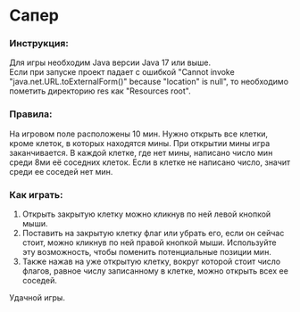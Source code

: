 # Сапер

### Инструкция:

Для игры необходим Java версии Java 17 или выше. \
Если при запуске проект падает с ошибкой "Cannot invoke "java.net.URL.toExternalForm()" because "location" is null", то необходимо пометить директорию res как "Resources root".

### Правила:

На игровом поле расположены 10 мин. Нужно открыть все клетки, кроме клеток, в которых находятся мины. При открытии мины игра заканчивается.
В каждой клетке, где нет мины, написано число мин среди 8ми её соседних клеток. Если в клетке не написано число, значит среди ее соседей нет мин.

### Как играть:

1) Открыть закрытую клетку можно кликнув по ней левой кнопкой мыши.
2) Поставить на закрытую клетку флаг или убрать его, если он сейчас стоит, можно кликнув по ней правой кнопкой мыши. Используйте эту возможность, чтобы поменить потенциальные позиции мин.
3) Также нажав на уже открытую клетку, вокруг которой стоит число флагов, равное числу записанному в клетке, можно открыть всех ее соседей. 

Удачной игры.
